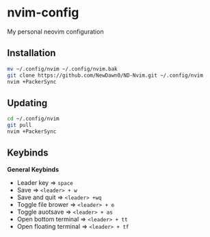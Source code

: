 # nvim-config
My personal neovim configuration

## Installation
```bash
mv ~/.config/nvim ~/.config/nvim.bak
git clone https://github.com/NewDawn0/ND-Nvim.git ~/.config/nvim
nvim +PackerSync
```
## Updating
```bash
cd ~/.config/nvim
git pull
nvim +PackerSync
```
## Keybinds
**General Keybinds**
- Leader key => `space`
- Save => `<leader> + w`
- Save and quit => `<leader> +wq`
- Toggle file brower => `<leader> + e`
- Toggle auotsave => `<leader> + as`
- Open bottom terminal => `<leader> + tt`
- Open floating terminal => `<leader> + tf`
